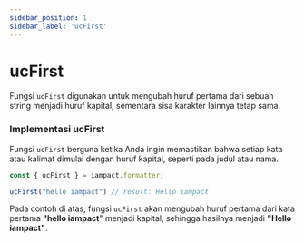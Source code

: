 ```yaml
---
sidebar_position: 1
sidebar_label: 'ucFirst'
---
```


# ucFirst

Fungsi `ucFirst` digunakan untuk mengubah huruf pertama dari sebuah string menjadi huruf kapital, sementara sisa karakter lainnya tetap sama.

### Implementasi ucFirst

Fungsi `ucFirst` berguna ketika Anda ingin memastikan bahwa setiap kata atau kalimat dimulai dengan huruf kapital, seperti pada judul atau nama.

```js
const { ucFirst } = iampact.formatter;
```

```js
ucFirst("hello iampact") // result: Hello iampact
```

Pada contoh di atas, fungsi `ucFirst` akan mengubah huruf pertama dari kata pertama **"hello iampact**" menjadi kapital, sehingga hasilnya menjadi **"Hello iampact"**.
